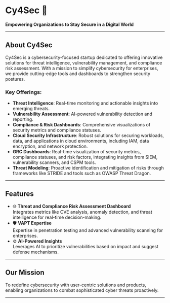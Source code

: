 # Cy4Sec 🚀  
**Empowering Organizations to Stay Secure in a Digital World**

---

## About Cy4Sec  
Cy4Sec is a cybersecurity-focused startup dedicated to offering innovative solutions for threat intelligence, vulnerability management, and compliance risk assessment. With a mission to simplify cybersecurity for enterprises, we provide cutting-edge tools and dashboards to strengthen security postures.

### Key Offerings:  
- **Threat Intelligence**: Real-time monitoring and actionable insights into emerging threats.  
- **Vulnerability Assessment**: AI-powered vulnerability detection and reporting.  
- **Compliance & Risk Dashboards**: Comprehensive visualizations of security metrics and compliance statuses.  
- **Cloud Security Infrastructure**: Robust solutions for securing workloads, data, and applications in cloud environments, including IAM, data encryption, and network protection.
- **GRC Dashboards**: Real-time visualization of security metrics, compliance statuses, and risk factors, integrating insights from SIEM, vulnerability scanners, and CSPM tools.
- **Threat Modeling**: Proactive identification and mitigation of risks through frameworks like STRIDE and tools such as OWASP Threat Dragon.
---

## Features  
- 🌐 **Threat and Compliance Risk Assessment Dashboard**  
   Integrates metrics like CVE analysis, anomaly detection, and threat intelligence for real-time decision-making.  
- 🛡️ **VAPT Expertise**  
   Expertise in penetration testing and advanced vulnerability scanning for enterprises.  
- ⚙️ **AI-Powered Insights**  
   Leverages AI to prioritize vulnerabilities based on impact and suggest defense mechanisms.

---

## Our Mission  
To redefine cybersecurity with user-centric solutions and products, enabling organizations to combat sophisticated cyber threats proactively.

---
